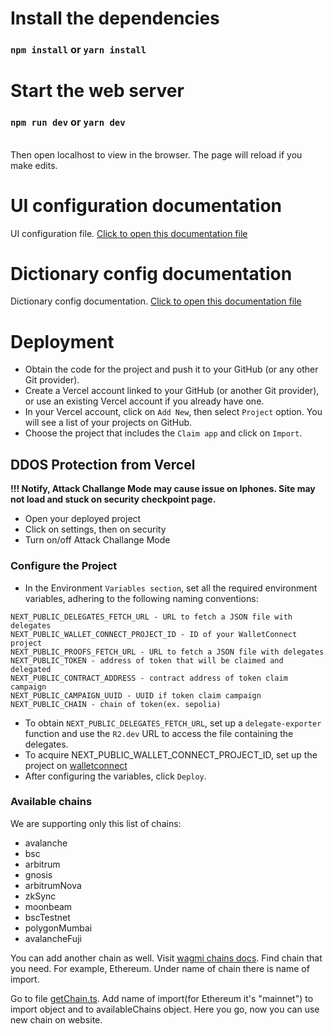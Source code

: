 # Install the dependencies

### `npm install` or `yarn install`

# Start the web server

### `npm run dev` or `yarn dev`

\
Then open localhost to view in the browser. The page will reload if you make edits.
# UI configuration documentation
UI configuration file. [Click to open this
documentation file](./UIconfig_documentation.md)

# Dictionary config documentation
Dictionary config documentation. [Click to open this
documentation file](./dictionary-config-README.md)

# Deployment

- Obtain the code for the project and push it to your GitHub (or any other Git provider).
- Create a Vercel account linked to your GitHub (or another Git provider), or use an existing Vercel account if you already have one.
- In your Vercel account, click on `Add New`, then select `Project` option. You will see a list of your projects on GitHub.
- Choose the project that includes the `Claim app` and click on `Import`.

## DDOS Protection from Vercel

**!!! Notify, Attack Challange Mode may cause issue on Iphones. Site may not load and stuck on security checkpoint page.**

- Open your deployed project
- Click on settings, then on security
- Turn on/off Attack Challange Mode

### Configure the Project

- In the Environment `Variables section`, set all the required environment variables, adhering to the following naming conventions:

```
NEXT_PUBLIC_DELEGATES_FETCH_URL - URL to fetch a JSON file with delegates
NEXT_PUBLIC_WALLET_CONNECT_PROJECT_ID - ID of your WalletConnect project
NEXT_PUBLIC_PROOFS_FETCH_URL - URL to fetch a JSON file with delegates
NEXT_PUBLIC_TOKEN - address of token that will be claimed and delegated
NEXT_PUBLIC_CONTRACT_ADDRESS - contract address of token claim campaign
NEXT_PUBLIC_CAMPAIGN_UUID - UUID if token claim campaign
NEXT_PUBLIC_CHAIN - chain of token(ex. sepolia)
```

- To obtain `NEXT_PUBLIC_DELEGATES_FETCH_URL`, set up a `delegate-exporter` function and use the `R2.dev` URL to access the file containing the delegates.
- To acquire NEXT_PUBLIC_WALLET_CONNECT_PROJECT_ID, set up the project on [walletconnect](https://cloud.walletconnect.com/sign-in)
- After configuring the variables, click `Deploy`.

### Available chains
We are supporting only this list of chains:
- avalanche 
- bsc
- arbitrum
- gnosis
- arbitrumNova
- zkSync
- moonbeam
- bscTestnet
- polygonMumbai
- avalancheFuji

You can add another chain as well. Visit [wagmi chains docs](https://wagmi.sh/react/api/chains). Find chain that you need. For example, Ethereum. Under name of chain there is name of import.

Go to file [getChain.ts](./config/wagmi/getChain.ts). Add name of import(for Ethereum it's "mainnet") to import object and to availableChains object. Here you go, now you can use new chain on website.